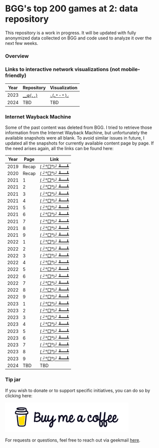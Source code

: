 # BGG's top 200 games at 2: data repository
This repository is a work in progress. It will be updated with fully anonymized data collected on BGG and code used to analyze it over the next few weeks.

### Overview


### Links to interactive network visualizations (not mobile-friendly)
| Year | Repository | Visualization |
| --- | --- | --- |
| 2023 | [__φ(．．)](https://github.com/DrBewd/BGG_top200_at_2_2023) | [⸜(｡˃ ᵕ ˂ )⸝](https://drbewd.github.io/BGG_top200_at_2_2023/#) |
| 2024 | TBD | TBD |

### Internet Wayback Machine
Some of the past content was deleted from BGG. I tried to retrieve those information from the Internet Wayback Machine, but unfortunately the available snapshots were all blank. To avoid similar issues in future, I updated all the snapshots for currently available content page by page. If the need arises again, all the links can be found here:

| Year | Page | Link |
| --- | --- | --- |
| 2019 | Recap | [( ╯°□°)╯ ┻━━┻]() |
| 2020 | Recap | [( ╯°□°)╯ ┻━━┻]() |
| 2021 | 1 | [( ╯°□°)╯ ┻━━┻]() |
| 2021 | 2 | [( ╯°□°)╯ ┻━━┻]() |
| 2021 | 3 | [( ╯°□°)╯ ┻━━┻]() |
| 2021 | 4 | [( ╯°□°)╯ ┻━━┻]() |
| 2021 | 5 | [( ╯°□°)╯ ┻━━┻]() |
| 2021 | 6 | [( ╯°□°)╯ ┻━━┻]() |
| 2021 | 7 | [( ╯°□°)╯ ┻━━┻]() |
| 2021 | 8 | [( ╯°□°)╯ ┻━━┻]() |
| 2021 | 9 | [( ╯°□°)╯ ┻━━┻]() |
| 2022 | 1 | [( ╯°□°)╯ ┻━━┻](https://web.archive.org/web/20240000000000*/https://boardgamegeek.com/geeklist/307302/2022-peoples-choice-top-games-two-1-200) |
| 2022 | 2 | [( ╯°□°)╯ ┻━━┻](https://web.archive.org/web/20240000000000*/https://boardgamegeek.com/geeklist/307302/2022-peoples-choice-top-games-two-1-200?page=2) |
| 2022 | 3 | [( ╯°□°)╯ ┻━━┻](https://web.archive.org/web/20240515000000*/https://boardgamegeek.com/geeklist/307302/2022-peoples-choice-top-games-two-1-200?page=3) |
| 2022 | 4 | [( ╯°□°)╯ ┻━━┻](https://web.archive.org/web/20240515000000*/https://boardgamegeek.com/geeklist/307302/2022-peoples-choice-top-games-two-1-200?page=4) |
| 2022 | 5 | [( ╯°□°)╯ ┻━━┻](https://web.archive.org/web/20240515000000*/https://boardgamegeek.com/geeklist/307302/2022-peoples-choice-top-games-two-1-200?page=5) |
| 2022 | 6 | [( ╯°□°)╯ ┻━━┻](https://web.archive.org/web/20240515000000*/https://boardgamegeek.com/geeklist/307302/2022-peoples-choice-top-games-two-1-200?page=6) |
| 2022 | 7 | [( ╯°□°)╯ ┻━━┻](https://web.archive.org/web/20240515000000*/https://boardgamegeek.com/geeklist/307302/2022-peoples-choice-top-games-two-1-200?page=7) |
| 2022 | 8 | [( ╯°□°)╯ ┻━━┻](https://web.archive.org/web/20240515000000*/https://boardgamegeek.com/geeklist/307302/2022-peoples-choice-top-games-two-1-200?page=8) |
| 2022 | 9 | [( ╯°□°)╯ ┻━━┻](https://web.archive.org/web/20240515000000*/https://boardgamegeek.com/geeklist/307302/2022-peoples-choice-top-games-two-1-200?page=9) |
| 2023 | 1 | [( ╯°□°)╯ ┻━━┻]() |
| 2023 | 2 | [( ╯°□°)╯ ┻━━┻]() |
| 2023 | 3 | [( ╯°□°)╯ ┻━━┻]() |
| 2023 | 4 | [( ╯°□°)╯ ┻━━┻]() |
| 2023 | 5 | [( ╯°□°)╯ ┻━━┻]() |
| 2023 | 6 | [( ╯°□°)╯ ┻━━┻]() |
| 2023 | 7 | [( ╯°□°)╯ ┻━━┻]() |
| 2023 | 8 | [( ╯°□°)╯ ┻━━┻]() |
| 2023 | 9 | [( ╯°□°)╯ ┻━━┻]() |
| 2024 | TBD | TBD |

### Tip jar
If you wish to donate or to support specific initiatives, you can do so by clicking here:

[<img src="images/bmc-logo.png" alt="Alt text" title="Donations" width="400">](https://www.buymeacoffee.com/dr_bewd)

For requests or questions, feel free to reach out via geekmail [here](https://boardgamegeek.com/user/Dr_Bewd).
